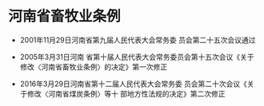 # 河南省畜牧业条例

- 2001年11月29日河南省第九届人民代表大会常务委
  员会第二十五次会议通过

- 2005年3月31日河南
  省第十届人民代表大会常务委员会第十五次会议《关于
  修改〈河南省畜牧业条例〉的决定》第一次修正

- 2016年3月29日河南省第十二届人民代表大会常务委
  员会第二十次会议《关于修改〈河南省煤炭条例〉等十
  部地方性法规的决定》第二次修正

<!-- INFO END -->
